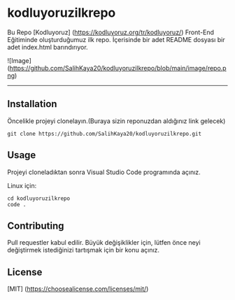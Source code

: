 # kodluyoruzilkrepo


Bu Repo [Kodluyoruz] (https://kodluyoruz.org/tr/kodluyoruz/) 
Front-End Eğitiminde oluşturduğumuz
ilk repo. İçerisinde bir adet README dosyası bir adet index.html barındırıyor.

![Image] (https://github.com/SalihKaya20/kodluyoruzilkrepo/blob/main/image/repo.png)

---


## Installation 

Öncelikle projeyi clonelayın.(Buraya sizin reponuzdan aldığınız link gelecek)

```
git clone https://github.com/SalihKaya20/kodluyoruzilkrepo.git
```


## Usage 


Projeyi cloneladıktan sonra Visual Studio Code programında açınız.

Linux için:

```
cd kodluyoruzilkrepo
code .
```


## Contributing 

Pull requestler kabul edilir. Büyük değişiklikler için, lütfen önce neyi değiştirmek
istediğinizi tartışmak için bir konu açınız.



## License

[MIT] (https://choosealicense.com/licenses/mit/)




